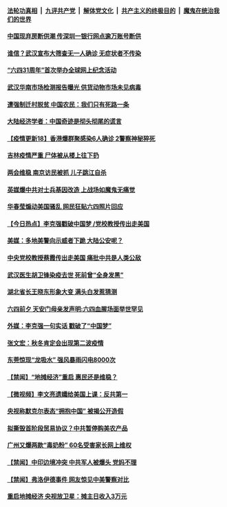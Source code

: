 ####  [法轮功真相](../../../../basic/blob/master/README.md?t=06030301) &nbsp;|&nbsp; [九评共产党](../../../../9ping.md/blob/master/README.md?t=06030301) &nbsp;|&nbsp; [解体党文化](../../../../jtdwh.md/blob/master/README.md?t=06030301)  &nbsp;|&nbsp; [共产主义的终极目的](../../../../gczydzjmd.md/blob/master/README.md?t=06030301) &nbsp;|&nbsp; [魔鬼在统治我们的世界](../../../../mgztzwmdsj.md/blob/master/README.md?t=06030301) 

#### [中国现弃房断供潮 传深圳一银行网点逾万账号断供](../pages/prog204/a102861764.md?t=06030301) 

#### [谁信？武汉宣布大筛查无一人确诊 无症状者不传染](../pages/prog204/a102861725.md?t=06030301) 

#### [“六四31周年”首次举办全球网上纪念活动](../pages/prog204/a102861672.md?t=06030301) 

#### [武汉华南市场检测报告曝光 供货动物市场未见病毒](../pages/prog204/a102861629.md?t=06030301) 

#### [遭强制迁村脱贫 中国农民：我们只有死路一条](../pages/prog204/a102861583.md?t=06030301) 

#### [大陆经济学者：中国奇迹是彻头彻尾的谎言](../pages/prog204/a102861549.md?t=06030301) 

#### [【疫情更新18】香港爆群聚感染6人确诊 2警察神秘猝死](../pages/prog204/a102860375.md?t=06030301) 

#### [吉林疫情严重 尸体被从楼上往下扔](../pages/prog204/a102861524.md?t=06030301) 

#### [两会维稳 南京访民被抓 儿子跳江自杀](../pages/prog204/a102861527.md?t=06030301) 

#### [英媒爆中共对士兵基因改造 上战场如魔鬼无痛觉](../pages/prog204/a102861522.md?t=06030301) 

#### [华春莹煽动美国骚乱 网民狂贴六四照片回应](../pages/prog204/a102861496.md?t=06030301) 

#### [【今日热点】李克强戳破中国梦 /党校教授传出走美国](../pages/prog204/a102861441.md?t=06030301) 

#### [美媒：多地美警向示威者下跪 大陆公安呢？](../pages/prog204/a102861440.md?t=06030301) 

#### [中央党校教授蔡霞传出走美国 痛批中共是人类公敌](../pages/prog204/a102861390.md?t=06030301) 

#### [武汉医生胡卫锋染疫去世 死前曾“全身发黑”](../pages/prog204/a102861360.md?t=06030301) 

#### [湖北省长王晓东形象大变 满头白发惹猜测](../pages/prog204/a102861350.md?t=06030301) 

#### [六四前夕 天安门母亲发声明:六四血腥场面举世罕见](../pages/prog204/a102861260.md?t=06030301) 

#### [外媒：李克强一句实话 戳破了“中国梦”](../pages/prog204/a102861239.md?t=06030301) 

#### [张文宏：秋冬肯定会出现第二波疫情](../pages/prog204/a102861222.md?t=06030301) 

#### [东莞惊现“龙吸水” 强风暴雨闪电8000次](../pages/prog204/a102861192.md?t=06030301) 


#### [【禁闻】“地摊经济”重启 惠民还是维稳？](../pages/prog204/a102861128.md?t=06030301) 

#### [【微视频】李文亮遗孀给美国上课：反共第一](../pages/prog204/a102861132.md?t=06030301) 

#### [央视称默克尔表态“拥抱中国” 被揭公开造假](../pages/prog204/a102861018.md?t=06030301) 

#### [拟撕毁首阶段贸易协议？中共暂停购美农产品](../pages/prog204/a102861023.md?t=06030301) 

#### [广州又爆两款“毒奶粉” 60名受害家长网上维权](../pages/prog204/a102860956.md?t=06030301) 

#### [【禁闻】中印边境冲突 中共军人被爆头 党妈不理](../pages/prog204/a102861066.md?t=06030301) 

#### [【禁闻】弗洛伊德事件 网友惊见中美警察对比](../pages/prog204/a102861064.md?t=06030301) 

#### [重启地摊经济 央视放卫星：摊主日收入3万元](../pages/prog204/a102860908.md?t=06030301) 



